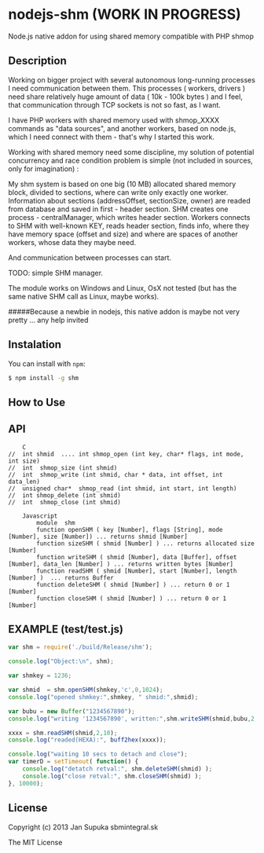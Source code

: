nodejs-shm  (WORK IN PROGRESS)
==========

Node.js native addon for using shared memory compatible with PHP shmop

Description
-----------

Working on bigger project with several autonomous long-running processes I need communication between them. 
This processes ( workers, drivers ) need share relatively huge amount of data ( 10k - 100k bytes ) 
and I feel, that communication through TCP sockets is not so fast, as I want. 

I have PHP workers with shared memory used with shmop_XXXX commands as "data sources", and another workers, 
based on node.js, which I need connect with them - that's why I started this work.  

Working with shared memory need some discipline, my solution of potential concurrency and race condition problem 
is simple (not included in sources, only for imagination) :

My shm system is based on one big (10 MB) allocated shared memory block, divided to sections, where can write 
only exactly one worker. Information about sections (addressOffset, sectionSize, owner) are readed from database
and saved in first - header section.
SHM creates one process - centralManager, which writes header section.
Workers connects to SHM with well-known KEY, reads header section, finds info, where they have memory space
(offset and size) and where are spaces of another workers, whose data they maybe need.

And communication between processes can start.


TODO: simple SHM manager. 


The module works on Windows and Linux, OsX not tested (but has the same native SHM call as Linux, maybe works). 

#####Because a newbie in nodejs, this native addon is maybe not very pretty ... any help invited


Instalation
--------------

You can install with `npm`:

``` bash
$ npm install -g shm
```

How to Use
----------

API
---
``` 
    C
//	int shmid  .... int shmop_open (int key, char* flags, int mode, int size)
//	int  shmop_size (int shmid)
//	int  shmop_write (int shmid, char * data, int offset, int data_len)
//	unsigned char*  shmop_read (int shmid, int start, int length)
//	int shmop_delete (int shmid)
//	int  shmop_close (int shmid)

    Javascript
        module 	shm
        function openSHM ( key [Number], flags [String], mode [Number], size [Number]) ... returns shmid [Number]
        function sizeSHM ( shmid [Number] ) ... returns allocated size [Number]
        function writeSHM ( shmid [Number], data [Buffer], offset [Number], data_len [Number] ) ... returns written bytes [Number]
        function readSHM ( shmid [Number], start [Number], length [Number] )  ... returns Buffer
        function deleteSHM ( shmid [Number] ) ... return 0 or 1 [Number]
        function closeSHM ( shmid [Number] ) ... return 0 or 1 [Number]
```

EXAMPLE (test/test.js)
----------------------

``` js
var shm = require('./build/Release/shm');

console.log("Object:\n", shm); 

var shmkey = 1236;

var shmid  = shm.openSHM(shmkey,'c',0,1024);		
console.log("opened shmkey:",shmkey, " shmid:",shmid);

var bubu = new Buffer("1234567890");
console.log("writing '1234567890', written:",shm.writeSHM(shmid,bubu,2,bubu.length));		//10

xxxx = shm.readSHM(shmid,2,10);
console.log("readed(HEXA):", buff2hex(xxxx));

console.log("waiting 10 secs to detach and close");
var timerD = setTimeout( function() {
	console.log("detatch retval:", shm.deleteSHM(shmid) );
	console.log("close retval:", shm.closeSHM(shmid) );
}, 10000);
```

License
-------

Copyright (c) 2013 Jan Supuka sbmintegral.sk

The MIT License

